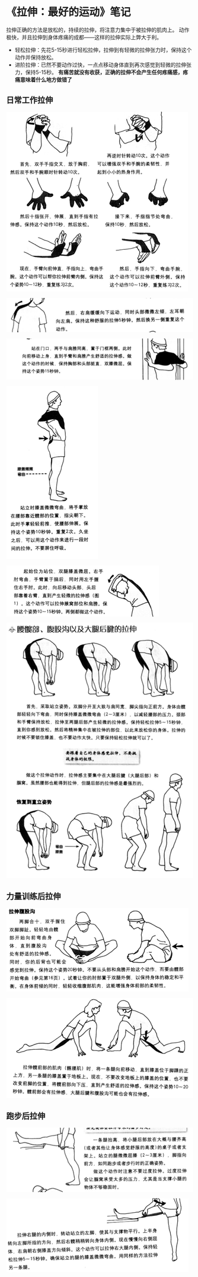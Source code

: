 《拉伸：最好的运动》笔记
=======================
拉伸正确的方法是放松的，持续的拉伸，将注意力集中于被拉伸的肌肉上。
动作极快，并且拉伸到身体疼痛的成都——这样的拉伸实际上弊大于利。 
* 轻松拉伸：先花5-15秒进行轻松拉伸，拉伸到有轻微的拉伸张力时，保持这个动作并保持放松。 
* 进阶拉伸：已然不要动作过快，一点点移动身体直到再次感觉到轻微的拉伸张力，保持5-15秒。 
**有痛苦就没有收获，正确的拉伸不会产生任何疼痛感，疼痛意味着什么地方做错了**
## 日常工作拉伸 ##
![腕部拉伸](wrist.png)


![颈部拉伸](neck.png)


![背部拉伸](back.png)


![胸部拉伸](chest.png)


![腰部拉伸](waist.png)


![大腿拉伸](bend.png)


## 力量训练后拉伸 ##
![腹股沟拉伸](groin.png)


![髋部拉伸](hip.png)
## 跑步后拉伸 ##
![正面腿部拉伸](leg01.png)


![侧面腿部拉伸](leg02.png)

